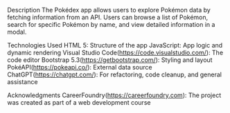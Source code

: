 Description
The Pokédex app allows users to explore Pokémon data by fetching information from an API. Users can browse a list of Pokémon, search for specific Pokémon by name, and view detailed information in a modal.

Technologies Used
HTML 5: Structure of the app
JavaScript: App logic and dynamic rendering
Visual Studio Code(https://code.visualstudio.com/): The code editor
Bootstrap 5.3(https://getbootstrap.com/): Styling and layout
PokéAPI(https://pokeapi.co/): External data source
ChatGPT(https://chatgpt.com/): For refactoring, code cleanup, and general assistance

Acknowledgments
CareerFoundry(https://careerfoundry.com): The project was created as part of a web development course


 
